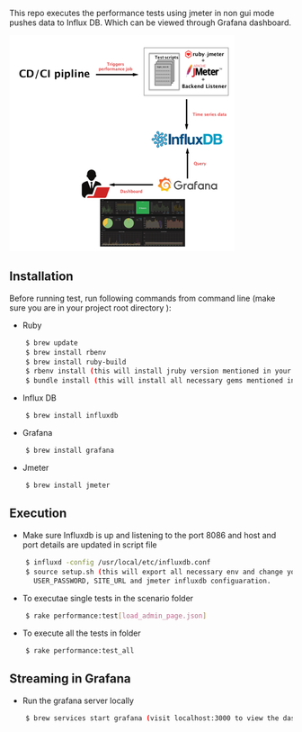 This repo executes the performance tests using jmeter in non gui mode pushes data to Influx DB.
Which can be viewed through Grafana dashboard.

![Alt text](/performance-setup.png?raw=true "Optional Title")

## Installation
Before running test,
run following commands from command line (make sure you are in your project root directory ):
- Ruby
```sh
    $ brew update
    $ brew install rbenv
    $ brew install ruby-build
    $ rbenv install (this will install jruby version mentioned in your .ruby-version file)
    $ bundle install (this will install all necessary gems mentioned in your Gemfile)
```
- Influx DB
```sh
    $ brew install influxdb
```
- Grafana 
```sh
    $ brew install grafana
```
- Jmeter 
```sh
    $ brew install jmeter
```

## Execution
- Make sure Influxdb is up and listening to the port 8086 and host and port details are updated in script file
```sh
    $ influxd -config /usr/local/etc/influxdb.conf
    $ source setup.sh (this will export all necessary env and change your USER_NAME, 
      USER_PASSWORD, SITE_URL and jmeter influxdb configuaration.
```
- To executae single tests in the scenario folder
```sh
    $ rake performance:test[load_admin_page.json]
```
- To execute all the tests in folder
```sh
    $ rake performance:test_all
```
## Streaming in Grafana
- Run the grafana server locally
```sh
    $ brew services start grafana (visit localhost:3000 to view the dashboard)
```
